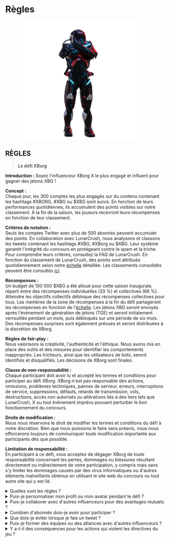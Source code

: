 # Règles

<figure><img src="../../.gitbook/assets/Prometheus.png" alt="" width="375"><figcaption></figcaption></figure>

## **RÈGLES**

> **Le défi XBorg**

**Introduction :** Soyez l'influenceur XBorg X le plus engagé et influent pour gagner des jetons XBG !&#x20;

**Concept :** \
Chaque jour, les 300 comptes les plus engagés sur du contenu contenant les hashtags #XBORG, #XBG ou $XBG sont suivis. En fonction de leurs performances quotidiennes, ils accumulent des points visibles sur notre classement. À la fin de la saison, les joueurs recevront leurs récompenses en fonction de leur classement.&#x20;

**Critères de notation :** \
Seuls les comptes Twitter avec plus de 500 abonnés peuvent accumuler des points. En collaboration avec LunarCrush, nous analysons et classons les tweets contenant les hashtags #XBG, #XBorg ou $XBG. Leur système garantit l'intégrité du concours en protégeant contre le spam et la triche. Pour comprendre leurs critères, consultez la FAQ de LunarCrush. En fonction du classement de LunarCrush, des points sont attribués quotidiennement selon notre [échelle](scoring/leaderboard.md#how-does-the-daily-ranking-work) détaillée. Les classements consolidés peuvent être consultés [ici](https://xbg-challenge.xborg.com/).&#x20;

**Récompenses :** \
Un budget de 100 000 $XBG a été alloué pour cette saison inaugurale, réparti entre des récompenses individuelles (33 %) et collectives (66 %). Atteindre les objectifs collectifs débloque des récompenses collectives pour tous. Les membres de la zone de récompenses à la fin du défi partageront les récompenses en fonction de l'[échelle](rewards.md#what-reward-do-i-get). Les jetons XBG seront envoyés après l'événement de génération de jetons (TGE) et seront initialement verrouillés pendant un mois, puis débloqués sur une période de six mois. Des récompenses surprises sont également prévues et seront distribuées à la discrétion de XBorg.&#x20;

**Règles de fair-play :** \
Nous valorisons la créativité, l'authenticité et l'éthique. Nous avons mis en place des outils et des mesures pour identifier les comportements inappropriés. Les tricheurs, ainsi que les utilisateurs de bots, seront identifiés et disqualifiés. Les décisions de XBorg sont finales.&#x20;

**Clause de non-responsabilité :** \
Chaque participant doit avoir lu et accepté les termes et conditions pour participer au défi XBorg. XBorg n'est pas responsable des actions, omissions, problèmes techniques, pannes de serveur, erreurs, interruptions de service, suppressions, défauts, retards de transmission, vols, destructions, accès non autorisés ou altérations liés à des tiers tels que LunarCrush, X ou tout événement imprévu pouvant perturber le bon fonctionnement du concours.&#x20;

**Droits de modification :** \
Nous nous réservons le droit de modifier les termes et conditions du défi à notre discrétion. Bien que nous puissions le faire sans préavis, nous nous efforcerons toujours de communiquer toute modification importante aux participants dès que possible.&#x20;

**Limitation de responsabilité :** \
En participant à ce défi, vous acceptez de dégager XBorg de toute responsabilité concernant les pertes, dommages ou blessures résultant directement ou indirectement de votre participation, y compris mais sans s'y limiter les dommages causés par des virus informatiques ou d'autres éléments malveillants obtenus en utilisant le site web du concours ou tout autre site qui y est lié.



<details>

<summary>Quelles sont les règles ?</summary>

Veuillez [remonter](rules.md#rules). Veuillez noter qu'elles sont complétées par les termes et conditions auxquels chaque participant adhère.

</details>

<details>

<summary>Puis-je personnaliser mon profil ou mon avatar pendant le défi ?</summary>

Personnaliser votre profil ou votre avatar sur XBorg.gg ou Twitter pendant le jeu n'affecte pas les données collectées via LunarCrush. Les données sont liées à votre nom d'utilisateur Twitter et non à votre image de profil.

</details>

<details>

<summary>Puis-je collaborer avec d'autres influenceurs pour des avantages mutuels ?</summary>

Absolument, collaborer avec d'autres influenceurs peut considérablement améliorer l'engagement de vos tweets et amplifier la visibilité de notre projet. Tant que ces collaborations respectent les directives, elles sont encouragées.

</details>

<details>

<summary>Combien d'abonnés dois-je avoir pour participer ?</summary>

Le défi est ouvert à tous, mais vos points ne seront comptabilisés que si vous avez au moins 500 abonnés sur Twitter.

</details>

<details>

<summary>Que dois-je éviter lorsque je fais un tweet ?</summary>

Plusieurs facteurs sont pris en compte pour identifier le spam : les mots répétés, les hashtags non pertinents et les termes interdits tels que "Giveaways", "Airdrops" et "Sweepstakes". Pour plus d'informations, consultez : [https://lunarcrush.com/faq/how-does-lunarcrush-recognize-spam](https://lunarcrush.com/faq/how-does-lunarcrush-recognize-spam)

</details>

<details>

<summary>Puis-je former des équipes ou des alliances avec d'autres influenceurs ?</summary>

Absolument, collaborer avec d'autres influenceurs peut considérablement améliorer l'engagement de vos tweets et amplifier la visibilité de notre projet. Tant que ces collaborations respectent les directives, elles sont encouragées.

</details>

<details>

<summary>Y a-t-il des conséquences pour les actions qui violent les directives du jeu ?</summary>

LunarCrush dispose de systèmes automatisés pour détecter différents types de comportements répréhensibles. Dès leur détection, LunarCrush ne vous reconnaîtra plus comme un influenceur, ce qui entraînera l'arrêt de l'accumulation de points. Si nécessaire, vous pourriez également être disqualifié du concours, perdant ainsi votre éligibilité à réclamer des récompenses.

</details>